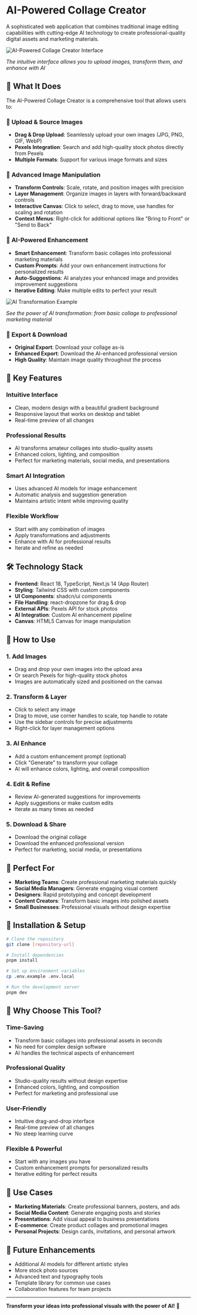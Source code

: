 # AI-Powered Collage Creator

A sophisticated web application that combines traditional image editing capabilities with cutting-edge AI technology to create professional-quality digital assets and marketing materials.

![AI-Powered Collage Creator Interface](public/app.png)

_The intuitive interface allows you to upload images, transform them, and enhance with AI_

## 🎨 What It Does

The AI-Powered Collage Creator is a comprehensive tool that allows users to:

### 📸 **Upload & Source Images**

- **Drag & Drop Upload**: Seamlessly upload your own images (JPG, PNG, GIF, WebP)
- **Pexels Integration**: Search and add high-quality stock photos directly from Pexels
- **Multiple Formats**: Support for various image formats and sizes

### 🎯 **Advanced Image Manipulation**

- **Transform Controls**: Scale, rotate, and position images with precision
- **Layer Management**: Organize images in layers with forward/backward controls
- **Interactive Canvas**: Click to select, drag to move, use handles for scaling and rotation
- **Context Menus**: Right-click for additional options like "Bring to Front" or "Send to Back"

### 🤖 **AI-Powered Enhancement**

- **Smart Enhancement**: Transform basic collages into professional marketing materials
- **Custom Prompts**: Add your own enhancement instructions for personalized results
- **Auto-Suggestions**: AI analyzes your enhanced image and provides improvement suggestions
- **Iterative Editing**: Make multiple edits to perfect your result

![AI Transformation Example](public/transform.jpg)

_See the power of AI transformation: from basic collage to professional marketing material_

### 💾 **Export & Download**

- **Original Export**: Download your collage as-is
- **Enhanced Export**: Download the AI-enhanced professional version
- **High Quality**: Maintain image quality throughout the process

## 🚀 Key Features

### **Intuitive Interface**

- Clean, modern design with a beautiful gradient background
- Responsive layout that works on desktop and tablet
- Real-time preview of all changes

### **Professional Results**

- AI transforms amateur collages into studio-quality assets
- Enhanced colors, lighting, and composition
- Perfect for marketing materials, social media, and presentations

### **Smart AI Integration**

- Uses advanced AI models for image enhancement
- Automatic analysis and suggestion generation
- Maintains artistic intent while improving quality

### **Flexible Workflow**

- Start with any combination of images
- Apply transformations and adjustments
- Enhance with AI for professional results
- Iterate and refine as needed

## 🛠️ Technology Stack

- **Frontend**: React 18, TypeScript, Next.js 14 (App Router)
- **Styling**: Tailwind CSS with custom components
- **UI Components**: shadcn/ui components
- **File Handling**: react-dropzone for drag & drop
- **External APIs**: Pexels API for stock photos
- **AI Integration**: Custom AI enhancement pipeline
- **Canvas**: HTML5 Canvas for image manipulation

## 📱 How to Use

### 1. **Add Images**

- Drag and drop your own images into the upload area
- Or search Pexels for high-quality stock photos
- Images are automatically sized and positioned on the canvas

### 2. **Transform & Layer**

- Click to select any image
- Drag to move, use corner handles to scale, top handle to rotate
- Use the sidebar controls for precise adjustments
- Right-click for layer management options

### 3. **AI Enhance**

- Add a custom enhancement prompt (optional)
- Click "Generate" to transform your collage
- AI will enhance colors, lighting, and overall composition

### 4. **Edit & Refine**

- Review AI-generated suggestions for improvements
- Apply suggestions or make custom edits
- Iterate as many times as needed

### 5. **Download & Share**

- Download the original collage
- Download the enhanced professional version
- Perfect for marketing, social media, or presentations

## 🎯 Perfect For

- **Marketing Teams**: Create professional marketing materials quickly
- **Social Media Managers**: Generate engaging visual content
- **Designers**: Rapid prototyping and concept development
- **Content Creators**: Transform basic images into polished assets
- **Small Businesses**: Professional visuals without design expertise

## 🔧 Installation & Setup

```bash
# Clone the repository
git clone [repository-url]

# Install dependencies
pnpm install

# Set up environment variables
cp .env.example .env.local

# Run the development server
pnpm dev
```

## 🌟 Why Choose This Tool?

### **Time-Saving**

- Transform basic collages into professional assets in seconds
- No need for complex design software
- AI handles the technical aspects of enhancement

### **Professional Quality**

- Studio-quality results without design expertise
- Enhanced colors, lighting, and composition
- Perfect for marketing and professional use

### **User-Friendly**

- Intuitive drag-and-drop interface
- Real-time preview of all changes
- No steep learning curve

### **Flexible & Powerful**

- Start with any images you have
- Custom enhancement prompts for personalized results
- Iterative editing for perfect results

## 🎨 Use Cases

- **Marketing Materials**: Create professional banners, posters, and ads
- **Social Media Content**: Generate engaging posts and stories
- **Presentations**: Add visual appeal to business presentations
- **E-commerce**: Create product collages and promotional images
- **Personal Projects**: Design cards, invitations, and personal artwork

## 🔮 Future Enhancements

- Additional AI models for different artistic styles
- More stock photo sources
- Advanced text and typography tools
- Template library for common use cases
- Collaboration features for team projects

---

**Transform your ideas into professional visuals with the power of AI!** 🚀
